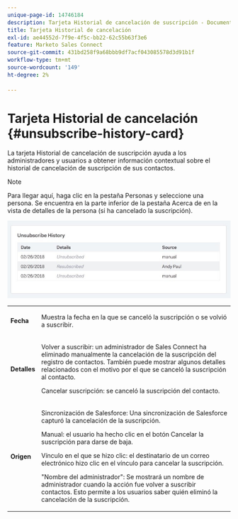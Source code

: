 ```yaml
---
unique-page-id: 14746184
description: Tarjeta Historial de cancelación de suscripción - Documentos de Marketo - Documentación del producto
title: Tarjeta Historial de cancelación
exl-id: ae44552d-7f9e-4f5c-bb22-62c55b63f3e6
feature: Marketo Sales Connect
source-git-commit: 431bd258f9a68bbb9df7acf043085578d3d91b1f
workflow-type: tm+mt
source-wordcount: '149'
ht-degree: 2%

---
```


# Tarjeta Historial de cancelación {#unsubscribe-history-card}

La tarjeta Historial de cancelación de suscripción ayuda a los administradores y usuarios a obtener información contextual sobre el historial de cancelación de suscripción de sus contactos.

>[!NOTE]
>
>Para llegar aquí, haga clic en la pestaña Personas y seleccione una persona. Se encuentra en la parte inferior de la pestaña Acerca de en la vista de detalles de la persona (si ha cancelado la suscripción).

![](assets/1-1.jpg)

<table> 
 <colgroup> 
  <col> 
  <col> 
 </colgroup> 
 <tbody> 
  <tr> 
   <td><strong>Fecha</strong></td> 
   <td><p>Muestra la fecha en la que se canceló la suscripción o se volvió a suscribir.</p></td> 
  </tr> 
  <tr> 
   <td><strong>Detalles</strong></td> 
   <td><p>Volver a suscribir: un administrador de Sales Connect ha eliminado manualmente la cancelación de la suscripción del registro de contactos. También puede mostrar algunos detalles relacionados con el motivo por el que se canceló la suscripción al contacto.</p><p>Cancelar suscripción: se canceló la suscripción del contacto.</p></td> 
  </tr> 
  <tr> 
   <td><strong>Origen</strong></td> 
   <td><p>Sincronización de Salesforce: Una sincronización de Salesforce capturó la cancelación de la suscripción.</p><p>Manual: el usuario ha hecho clic en el botón Cancelar la suscripción para darse de baja.</p><p>Vínculo en el que se hizo clic: el destinatario de un correo electrónico hizo clic en el vínculo para cancelar la suscripción.</p><p>"Nombre del administrador": Se mostrará un nombre de administrador cuando la acción fue volver a suscribir contactos. Esto permite a los usuarios saber quién eliminó la cancelación de la suscripción.</p></td> 
  </tr> 
 </tbody> 
</table>
